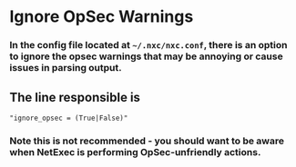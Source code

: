 # Ignore OpSec Warnings

### In the config file located at `~/.nxc/nxc.conf`, there is an option to ignore the opsec warnings that may be annoying or cause issues in parsing output.

## The line responsible is 

    "ignore_opsec = (True|False)"

### Note this is not recommended - you should want to be aware when NetExec is performing OpSec-unfriendly actions.
